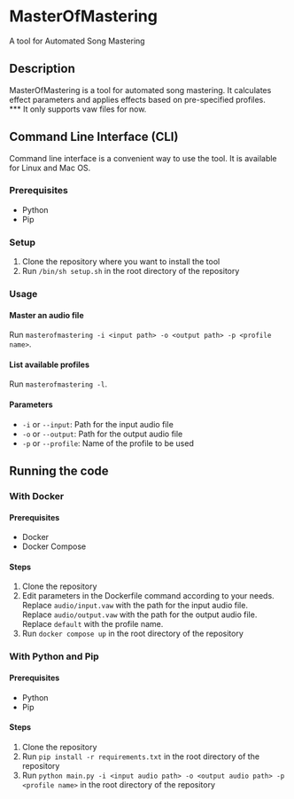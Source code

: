 # MasterOfMastering
A tool for Automated Song Mastering

## Description
MasterOfMastering is a tool for automated song mastering. It calculates effect parameters and applies effects based on pre-specified profiles. \
*** It only supports vaw files for now.

## Command Line Interface (CLI)
Command line interface is a convenient way to use the tool. It is available for Linux and Mac OS.

### Prerequisites
- Python
- Pip

### Setup
1. Clone the repository where you want to install the tool
2. Run `/bin/sh setup.sh` in the root directory of the repository

### Usage

#### Master an audio file
Run `masterofmastering -i <input path> -o <output path> -p <profile name>`.

#### List available profiles
Run `masterofmastering -l`.

#### Parameters
- `-i` or `--input`: Path for the input audio file
- `-o` or `--output`: Path for the output audio file
- `-p` or `--profile`: Name of the profile to be used

## Running the code

### With Docker

#### Prerequisites
- Docker
- Docker Compose

#### Steps
1. Clone the repository
2. Edit parameters in the Dockerfile command according to your needs. \
Replace `audio/input.vaw` with the path for the input audio file. \
Replace `audio/output.vaw` with the path for the output audio file. \
Replace `default` with the profile name.
3. Run `docker compose up` in the root directory of the repository

### With Python and Pip

#### Prerequisites
- Python
- Pip

#### Steps
1. Clone the repository
2. Run `pip install -r requirements.txt` in the root directory of the repository
3. Run `python main.py -i <input audio path> -o <output audio path> -p <profile name>` in the root directory of the repository

